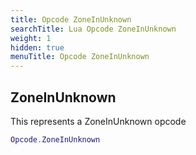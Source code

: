 ```yaml
---
title: Opcode ZoneInUnknown
searchTitle: Lua Opcode ZoneInUnknown
weight: 1
hidden: true
menuTitle: Opcode ZoneInUnknown
---
```

## ZoneInUnknown

This represents a ZoneInUnknown opcode
```lua
Opcode.ZoneInUnknown
```